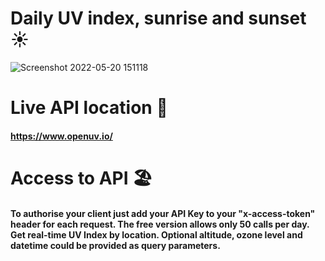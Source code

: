 # Daily UV index, sunrise and sunset ☀️

![Screenshot 2022-05-20 151118](https://user-images.githubusercontent.com/78863735/169546342-860ba202-afd5-4958-946e-4eeb21f44173.png)


# Live API location 🌇

#### https://www.openuv.io/

# Access to API 🏖️

#### To authorise your client just add your API Key to your "x-access-token" header for each request. The free version allows only 50 calls per day. Get real-time UV Index by location. Optional altitude, ozone level and datetime could be provided as query parameters.
